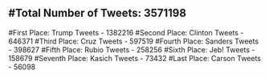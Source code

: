 #Total Number of Tweets: 3571198 
---
#First Place: Trump Tweets - 1382216
#Second Place: Clinton Tweets - 646371
#Third Place: Cruz Tweets - 597519
#Fourth Place: Sanders Tweets - 398627
#Fifth Place: Rubio Tweets - 258256
#Sixth Place: Jeb! Tweets - 158679
#Seventh Place: Kasich Tweets - 73432
#Last Place: Carson Tweets - 56098
